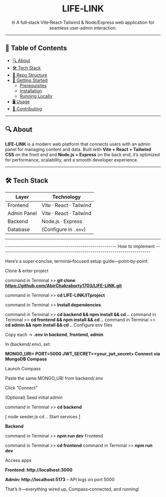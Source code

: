 

<!-- PROJECT LOGO -->
<p align="center">

  <h1 align="center">LIFE‑LINK</h1>
  <p align="center">
    🌐 A full‑stack Vite‑React‑Tailwind & Node/Express web application for seamless user‑admin interaction.
  </p>
</p>

---

## 📑 Table of Contents

- [🔍 About](#-about)  
- [🛠️ Tech Stack](#️-tech-stack)  
- [📂 Repo Structure](#-repo-structure)  
- [🚀 Getting Started](#-getting-started)  
  - [Prerequisites](#prerequisites)  
  - [Installation](#installation)  
  - [Running Locally](#running-locally)  
- [🖥️ Usage](#️-usage)  
- [🤝 Contributing](#-contributing)  
 

---

## 🔍 About

**LIFE‑LINK** is a modern web platform that connects users with an admin panel for managing content and data. Built with **Vite + React + Tailwind CSS** on the front end and **Node.js + Express** on the back end, it’s optimized for performance, scalability, and a smooth developer experience.

---

## 🛠️ Tech Stack

| Layer      | Technology              |
| ---------- | ----------------------- |
| Frontend   | Vite · React · Tailwind |
| Admin Panel| Vite · React · Tailwind |
| Backend    | Node.js · Express       |
| Database   | (Configure in `.env`)   |               

---

-------------------------------------------------------- How to implement ---------------------------------------------------------------------------

Here’s a super‑concise, terminal‑focused setup guide—point‑by‑point:

Clone & enter project



command in Terminal >>  **git clone https://github.com/AbirChakraborty1703/LIFE-LINK.git**

command in Terminal >>  **cd LIFE-LINK/ITproject**

command in Terminal >>  **Install dependencies**



command in Terminal >>  **cd backend   && npm install   && cd ..**
command in Terminal >>   **cd frontend  && npm install   && cd ..**
command in Terminal >>    **cd admin     && npm install   && cd ..**
Configure env files

Copy each  → **.env in backend**, **frontend**, **admin**

In (backend/.env), set:



**MONGO_URI=<your MongoDB Atlas connection string>
PORT=5000
JWT_SECRET=<your_jwt_secret>
Connect via MongoDB Compass**

Launch Compass

Paste the same MONGO_URI from backend/.env

Click “Connect”

(Optional) Seed initial admin


command in Terminal >>   **cd backend**

[ node seeder.js
cd ..
Start services ]

**Backend**


command in Terminal >>  **npm run dev**
Frontend


command in Terminal >>  **cd frontend**
command in Terminal >>   **npm run dev**

Access apps

**Frontend: http://localhost:3000**

**Admin: http://localhost:5173**
– API logs on port 5000

That’s it—everything wired up, Compass‑connected, and running!


